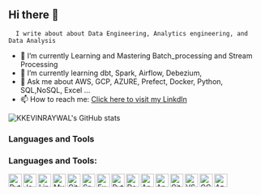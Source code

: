 ## Hi there 👋
      I write about about Data Engineering, Analytics engineering, and Data Analysis

- 🔭 I’m currently Learning and Mastering Batch_processing and Stream Processing 
- 🌱 I’m currently learning dbt, Spark, Airflow, Debezium,  
- 💬 Ask me about AWS, GCP, AZURE, Prefect, Docker, Python, SQL,NoSQL, Excel ...
- 📫 How to reach me: [Click here to visit my LinkdIn](linkedin.com/in/rono-kelvin-6aa007187)

![KKEVINRAYWAL's GitHub stats](https://github-readme-stats.vercel.app/api/top-langs/?username=KKEVINRAYWAL&layout=compact)

### Languages and Tools

### Languages and Tools:

<img align="left" alt="Python" width="26px" src="https://img.icons8.com/color/48/000000/python.png" />
<img align="left" alt="Java" width="26px" src="https://img.icons8.com/color/48/000000/java-coffee-cup-logo.png" />
<img align="left" alt="Linux" width="26px" src="https://img.icons8.com/color/48/000000/linux.png" />
<img align="left" alt="MySQL" width="26px" src="https://img.icons8.com/fluency/48/000000/mysql-logo.png" />
<img align="left" alt="GitHub" width="26px" src="https://github.githubassets.com/images/modules/logos_page/GitHub-Mark.png" />
<img align="left" alt="Snowflake" width="26px" src="https://img.icons8.com/color/48/000000/snowflake.png" />
<img align="left" alt="Excel" width="26px" src="https://img.icons8.com/color/48/000000/microsoft-excel-2019--v1.png" />
<img align="left" alt="Python" width="26px" src="https://img.icons8.com/color/48/000000/python.png" />
<img align="left" alt="Docker" width="26px" src="https://img.icons8.com/color/48/000000/docker.png" />
<img align="left" alt="Apache Spark" width="26px" src="https://img.icons8.com/color/48/000000/apache-spark.png" />
<img align="left" alt="Apache Airflow" width="26px" src="https://avatars.githubusercontent.com/u/4261960?s=200&v=4" />
<img align="left" alt="Git" width="26px" src="https://img.icons8.com/color/48/000000/git.png" />
<img align="left" alt="VS Code" width="26px" src="https://img.icons8.com/color/48/000000/visual-studio-code-2019.png" />
<img align="left" alt="GCP" width="26px" src="https://img.icons8.com/color/48/000000/google-cloud-platform.png" />
<img align="left" alt="Azure" width="26px" src="https://img.icons8.com/color/48/000000/azure-1.png" />
<br />





